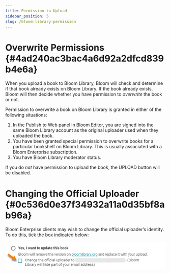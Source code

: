 ```yaml
---
title: Permission to Upload
sidebar_position: 5
slug: /bloom-library-permission
---
```




# Overwrite Permissions {#4ad240ac3bac4a6d92a2dfcd839b4e6a}


When you upload a book to Bloom Library, Bloom will check and determine if that book already exists on Bloom Library. If the book already exists, Bloom will then decide whether you have permission to _overwrite_ the book or not.


Permission to overwrite a book on Bloom Library is granted in either of the following situations:

1. In the Publish to Web panel in Bloom Editor, you are signed into the same Bloom Library account as the original uploader used when they uploaded the book.
2. You have been granted special permission to overwrite books for a particular bookshelf on Bloom Library. This is usually associated with a Bloom Enterprise subscription.
3. You have Bloom Library moderator status.

If you do _not_ have permission to upload the book, the UPLOAD button will be disabled. 


# Changing the Official Uploader {#0c536d0e37f34932a11a0d35bf8ab96a}


Bloom Enterprise clients may wish to change the official uploader’s identity. To do this, tick the box indicated below:


![](./bloom-library-permission.c3612ad7-c35f-46b1-b581-bf5b2413d7d6.png)

